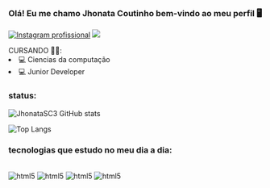 
### Olá! Eu me chamo Jhonata Coutinho bem-vindo ao meu perfil 🖥️

[![Instagram profissional](https://img.shields.io/badge/Instagram-E4405F?style=for-the-badge&logo=instagram&logoColor=white)](https://www.instagram.com/jhonatasc3/)
[![](https://img.shields.io/badge/Twitch-9146FF?style=for-the-badge&logo=twitch&logoColor=white)](https://www.twitch.tv/zequinharj_)
<div>
CURSANDO 👨‍🎓:
  <li>
💻 Ciencias da computação
  </li>
  <li>💻 Junior Developer</li>
</div>

### status:

![JhonataSC3 GitHub stats](https://github-readme-stats.vercel.app/api?username=JhonataSC3&show_icons=true&theme=radical)

![Top Langs](https://github-readme-stats.vercel.app/api/top-langs/?username=anuraghazra&exclude_repo=github-readme-stats,anuraghazra.github.io)




### tecnologias que estudo no meu dia a dia:  
<div style="display: inline_block">
  <br> <img alig="center" alt="html5" src="https://img.shields.io/badge/Java-ED8B00?style=for-the-badge&logo=openjdk&logoColor=white"/>
  
  <img alig="center" alt="html5" src="https://img.shields.io/badge/HTML5-E34F26?style=for-the-badge&logo=html5&logoColor=white" />

  <img alig="center" alt="html5" src="https://img.shields.io/badge/CSS3-1572B6?style=for-the-badge&logo=css3&logoColor=white" />

   <img alig="center" alt="html5" src="https://img.shields.io/badge/JavaScript-323330?style=for-the-badge&logo=javascript&logoColor=F7DF1E" />

  </br>
</div>

